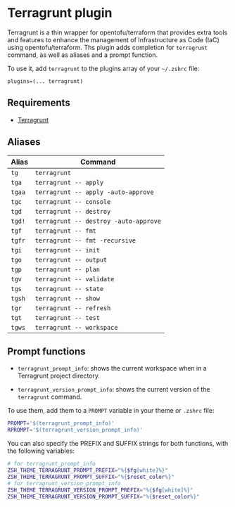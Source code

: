 # Terragrunt plugin

Terragrunt is a thin wrapper for opentofu/terraform that provides extra tools
and features to enhance the management of Infrastructure as Code (IaC) using
opentofu/terraform. Ths plugin adds completion for `terragrunt` command, as well
as aliases and a prompt function.

To use it, add `terragrunt` to the plugins array of your `~/.zshrc` file:

```shell
plugins=(... terragrunt)
```

## Requirements

- [Terragrunt](https://terragrunt.gruntwork.io//)

## Aliases

| Alias  | Command                              |
|--------|--------------------------------------|
| `tg`   | `terragrunt`                               |
| `tga`  | `terragrunt -- apply`                 |
| `tgaa` | `terragrunt -- apply -auto-approve`   |
| `tgc`  | `terragrunt -- console`               |
| `tgd`  | `terragrunt -- destroy`               |
| `tgd!` | `terragrunt -- destroy -auto-approve` |
| `tgf`  | `terragrunt -- fmt`                   |
| `tgfr` | `terragrunt -- fmt -recursive`        |
| `tgi`  | `terragrunt -- init`                  |
| `tgo`  | `terragrunt -- output`                |
| `tgp`  | `terragrunt -- plan`                  |
| `tgv`  | `terragrunt -- validate`              |
| `tgs`  | `terragrunt -- state`                 |
| `tgsh` | `terragrunt -- show`                  |
| `tgr`  | `terragrunt -- refresh`               |
| `tgt`  | `terragrunt -- test`                  |
| `tgws` | `terragrunt -- workspace`             |

## Prompt functions

- `terragrunt_prompt_info`: shows the current workspace when in a Terragrunt project directory.

- `terragrunt_version_prompt_info`: shows the current version of the `terragrunt` command.

To use them, add them to a `PROMPT` variable in your theme or `.zshrc` file:

```sh
PROMPT='$(terragrunt_prompt_info)'
RPROMPT='$(terragrunt_version_prompt_info)'
```

You can also specify the PREFIX and SUFFIX strings for both functions, with the following variables:

```sh
# for terragrunt_prompt_info
ZSH_THEME_TERRAGRUNT_PROMPT_PREFIX="%{$fg[white]%}"
ZSH_THEME_TERRAGRUNT_PROMPT_SUFFIX="%{$reset_color%}"
# for terragrunt_version_prompt_info
ZSH_THEME_TERRAGRUNT_VERSION_PROMPT_PREFIX="%{$fg[white]%}"
ZSH_THEME_TERRAGRUNT_VERSION_PROMPT_SUFFIX="%{$reset_color%}"
```
